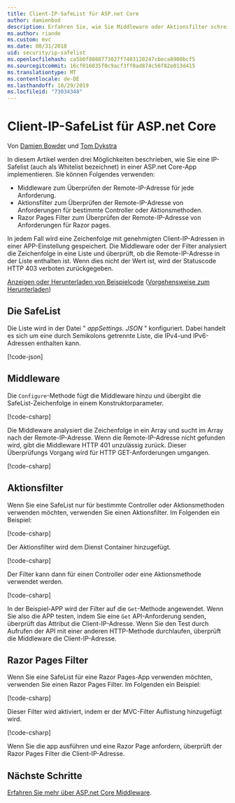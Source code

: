 ```yaml
---
title: Client-IP-SafeList für ASP.net Core
author: damienbod
description: Erfahren Sie, wie Sie Middleware oder Aktionsfilter schreiben, um Remote-IP-Adressen anhand einer Liste genehmigter IP-Adressen zu überprüfen.
ms.author: riande
ms.custom: mvc
ms.date: 08/31/2018
uid: security/ip-safelist
ms.openlocfilehash: ca5b0f8088773027f7403120247cbeca8900bcf5
ms.sourcegitcommit: 16cf016035f0c9acf3ff0ad874c56f82e013d415
ms.translationtype: MT
ms.contentlocale: de-DE
ms.lasthandoff: 10/29/2019
ms.locfileid: "73034348"
---
```

# <a name="client-ip-safelist-for-aspnet-core"></a>Client-IP-SafeList für ASP.net Core

Von [Damien Bowder](https://twitter.com/damien_bod) und [Tom Dykstra](https://github.com/tdykstra)
 
In diesem Artikel werden drei Möglichkeiten beschrieben, wie Sie eine IP-Safelist (auch als Whitelist bezeichnet) in einer ASP.net Core-App implementieren. Sie können Folgendes verwenden:

* Middleware zum Überprüfen der Remote-IP-Adresse für jede Anforderung.
* Aktionsfilter zum Überprüfen der Remote-IP-Adresse von Anforderungen für bestimmte Controller oder Aktionsmethoden.
* Razor Pages Filter zum Überprüfen der Remote-IP-Adresse von Anforderungen für Razor pages.

In jedem Fall wird eine Zeichenfolge mit genehmigten Client-IP-Adressen in einer APP-Einstellung gespeichert. Die Middleware oder der Filter analysiert die Zeichenfolge in eine Liste und überprüft, ob die Remote-IP-Adresse in der Liste enthalten ist. Wenn dies nicht der Wert ist, wird der Statuscode HTTP 403 verboten zurückgegeben.

[Anzeigen oder Herunterladen von Beispielcode](https://github.com/aspnet/AspNetCore.Docs/tree/master/aspnetcore/security/ip-safelist/samples/2.x/ClientIpAspNetCore) ([Vorgehensweise zum Herunterladen](xref:index#how-to-download-a-sample))

## <a name="the-safelist"></a>Die SafeList

Die Liste wird in der Datei " *appSettings. JSON* " konfiguriert. Dabei handelt es sich um eine durch Semikolons getrennte Liste, die IPv4-und IPv6-Adressen enthalten kann.

[!code-json[](ip-safelist/samples/2.x/ClientIpAspNetCore/appsettings.json?highlight=2)]

## <a name="middleware"></a>Middleware

Die `Configure`-Methode fügt die Middleware hinzu und übergibt die SafeList-Zeichenfolge in einem Konstruktorparameter.

[!code-csharp[](ip-safelist/samples/2.x/ClientIpAspNetCore/Startup.cs?name=snippet_Configure&highlight=10)]

Die Middleware analysiert die Zeichenfolge in ein Array und sucht im Array nach der Remote-IP-Adresse. Wenn die Remote-IP-Adresse nicht gefunden wird, gibt die Middleware HTTP 401 unzulässig zurück. Dieser Überprüfungs Vorgang wird für HTTP GET-Anforderungen umgangen.

[!code-csharp[](ip-safelist/samples/2.x/ClientIpAspNetCore/AdminSafeListMiddleware.cs?name=snippet_ClassOnly)]

## <a name="action-filter"></a>Aktionsfilter

Wenn Sie eine SafeList nur für bestimmte Controller oder Aktionsmethoden verwenden möchten, verwenden Sie einen Aktionsfilter. Im Folgenden ein Beispiel: 

[!code-csharp[](ip-safelist/samples/2.x/ClientIpAspNetCore/Filters/ClientIpCheckFilter.cs)]

Der Aktionsfilter wird dem Dienst Container hinzugefügt.

[!code-csharp[](ip-safelist/samples/2.x/ClientIpAspNetCore/Startup.cs?name=snippet_ConfigureServices&highlight=3)]

Der Filter kann dann für einen Controller oder eine Aktionsmethode verwendet werden.

[!code-csharp[](ip-safelist/samples/2.x/ClientIpAspNetCore/Controllers/ValuesController.cs?name=snippet_Filter&highlight=1)]

In der Beispiel-APP wird der Filter auf die `Get`-Methode angewendet. Wenn Sie also die APP testen, indem Sie eine `Get` API-Anforderung senden, überprüft das Attribut die Client-IP-Adresse. Wenn Sie den Test durch Aufrufen der API mit einer anderen HTTP-Methode durchlaufen, überprüft die Middleware die Client-IP-Adresse.

## <a name="razor-pages-filter"></a>Razor Pages Filter 

Wenn Sie eine SafeList für eine Razor Pages-App verwenden möchten, verwenden Sie einen Razor Pages Filter. Im Folgenden ein Beispiel: 

[!code-csharp[](ip-safelist/samples/2.x/ClientIpAspNetCore/Filters/ClientIpCheckPageFilter.cs)]

Dieser Filter wird aktiviert, indem er der MVC-Filter Auflistung hinzugefügt wird.

[!code-csharp[](ip-safelist/samples/2.x/ClientIpAspNetCore/Startup.cs?name=snippet_ConfigureServices&highlight=7-9)]

Wenn Sie die app ausführen und eine Razor Page anfordern, überprüft der Razor Pages Filter die Client-IP-Adresse.

## <a name="next-steps"></a>Nächste Schritte

[Erfahren Sie mehr über ASP.net Core Middleware](xref:fundamentals/middleware/index).
